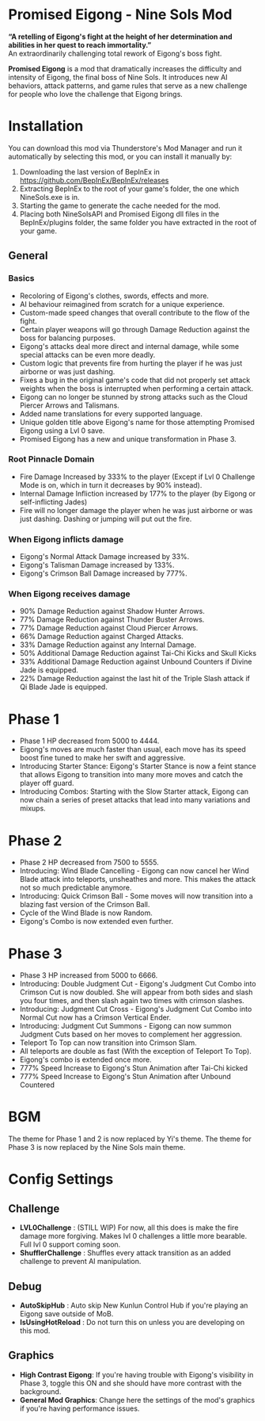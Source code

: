 # Promised Eigong - Nine Sols Mod

**“A retelling of Eigong's fight at the height of her determination and abilities in her quest to reach immortality.”**  
An extraordinarily challenging total rework of Eigong's boss fight.


**Promised Eigong** is a mod that dramatically increases the difficulty and intensity of Eigong, the final boss of Nine Sols. It introduces new AI behaviors, attack patterns, and game rules that
serve as a new challenge for people who love the challenge that Eigong brings.

# Installation

You can download this mod via Thunderstore's Mod Manager and run it automatically by selecting this mod, or you can install it manually by:

1. Downloading the last version of BepInEx in https://github.com/BepInEx/BepInEx/releases
2. Extracting BepInEx to the root of your game's folder, the one which NineSols.exe is in.
3. Starting the game to generate the cache needed for the mod.
4. Placing both NineSolsAPI and Promised Eigong dll files in the BepInEx/plugins folder, the same folder you have extracted in the root of your game.

## General
### Basics
- Recoloring of Eigong's clothes, swords, effects and more.
- AI behaviour reimagined from scratch for a unique experience.
- Custom-made speed changes that overall contribute to the flow of the fight.
- Certain player weapons will go through Damage Reduction against the boss for balancing purposes.
- Eigong's attacks deal more direct and internal damage, while some special attacks can be even more deadly.
- Custom logic that prevents fire from hurting the player if he was just airborne or was just dashing.
- Fixes a bug in the original game's code that did not properly set attack weights when the boss is interrupted when performing a certain attack.
- Eigong can no longer be stunned by strong attacks such as the Cloud Piercer Arrows and Talismans.
- Added name translations for every supported language.
- Unique golden title above Eigong's name for those attempting Promised Eigong using a Lvl 0 save.
- Promised Eigong has a new and unique transformation in Phase 3.

### Root Pinnacle Domain

- Fire Damage Increased by 333% to the player (Except if Lvl 0 Challenge Mode is on, which in turn it decreases by 90% instead).
- Internal Damage Infliction increased by 177% to the player (by Eigong or self-inflicting Jades)
- Fire will no longer damage the player when he was just airborne or was just dashing. Dashing or jumping will put out the fire.

### When Eigong inflicts damage

- Eigong's Normal Attack Damage increased by 33%.
- Eigong's Talisman Damage increased by 133%.
- Eigong's Crimson Ball Damage increased by 777%.

### When Eigong receives damage

- 90% Damage Reduction against Shadow Hunter Arrows.
- 77% Damage Reduction against Thunder Buster Arrows.
- 77% Damage Reduction against Cloud Piercer Arrows.
- 66% Damage Reduction against Charged Attacks.
- 33% Damage Reduction against any Internal Damage.
- 50% Additional Damage Reduction against Tai-Chi Kicks and Skull Kicks
- 33% Additional Damage Reduction against Unbound Counters if Divine Jade is equipped.
- 22% Damage Reduction against the last hit of the Triple Slash attack if Qi Blade Jade is equipped.

# Phase 1
- Phase 1 HP decreased from 5000 to 4444.
- Eigong's moves are much faster than usual, each move has its speed boost fine tuned to make her swift and aggressive.
- Introducing Starter Stance: Eigong's Starter Stance is now a feint stance that allows Eigong to transition into many more moves and catch the player off guard.
- Introducing Combos: Starting with the Slow Starter attack, Eigong can now chain a series of preset attacks that lead into many variations and mixups.

# Phase 2
- Phase 2 HP decreased from 7500 to 5555.
- Introducing: Wind Blade Cancelling - Eigong can now cancel her Wind Blade attack into teleports, unsheathes and more. This makes the attack not so much predictable anymore.
- Introducing: Quick Crimson Ball - Some moves will now transition into a blazing fast version of the Crimson Ball.
- Cycle of the Wind Blade is now Random.
- Eigong's Combo is now extended even further.

# Phase 3
- Phase 3 HP increased from 5000 to 6666.
- Introducing: Double Judgment Cut - Eigong's Judgment Cut Combo into Crimson Cut is now doubled. She will appear from both sides and slash you four times, and then slash again two times with crimson slashes.
- Introducing: Judgment Cut Cross - Eigong's Judgment Cut Combo into Normal Cut now has a Crimson Vertical Ender.
- Introducing: Judgment Cut Summons - Eigong can now summon Judgment Cuts based on her moves to complement her aggression.
- Teleport To Top can now transition into Crimson Slam.
- All teleports are double as fast (With the exception of Teleport To Top).
- Eigong's combo is extended once more.
- 777% Speed Increase to Eigong's Stun Animation after Tai-Chi kicked
- 777% Speed Increase to Eigong's Stun Animation after Unbound Countered

# BGM
The theme for Phase 1 and 2 is now replaced by Yi's theme.
The theme for Phase 3 is now replaced by the Nine Sols main theme.

# Config Settings
## Challenge
- **LVL0Challenge** : (STILL WIP) For now, all this does is make the fire damage more forgiving. Makes lvl 0 challenges a little more bearable. Full lvl 0 support coming soon.
- **ShufflerChallenge** : Shuffles every attack transition as an added challenge to prevent AI manipulation.

## Debug
- **AutoSkipHub** : Auto skip New Kunlun Control Hub if you're playing an Eigong save outside of MoB.
- **IsUsingHotReload** : Do not turn this on unless you are developing on this mod.

## Graphics
- **High Contrast Eigong**: If you're having trouble with Eigong's visibility in Phase 3, toggle this ON and she should have more contrast with the background.
- **General Mod Graphics**: Change here the settings of the mod's graphics if you're having performance issues.